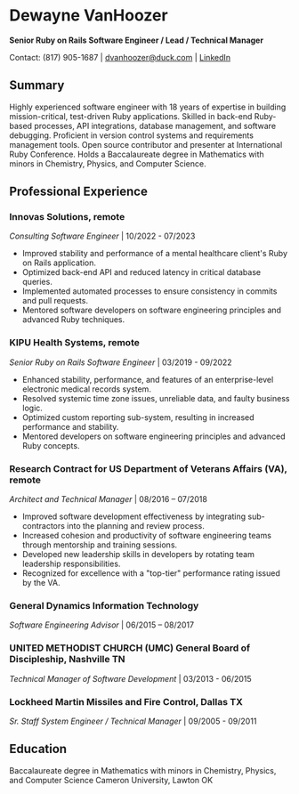 # Dewayne VanHoozer

**Senior Ruby on Rails Software Engineer / Lead / Technical Manager**

Contact: (817) 905-1687 | dvanhoozer@duck.com | [LinkedIn](https://www.linkedin.com/in/dewayne-van-hoozer/)

## Summary

Highly experienced software engineer with 18 years of expertise in building mission-critical, test-driven Ruby applications. Skilled in back-end Ruby-based processes, API integrations, database management, and software debugging. Proficient in version control systems and requirements management tools. Open source contributor and presenter at International Ruby Conference. Holds a Baccalaureate degree in Mathematics with minors in Chemistry, Physics, and Computer Science.

## Professional Experience

### Innovas Solutions, remote
*Consulting Software Engineer* | 10/2022 - 07/2023

- Improved stability and performance of a mental healthcare client's Ruby on Rails application.
- Optimized back-end API and reduced latency in critical database queries.
- Implemented automated processes to ensure consistency in commits and pull requests.
- Mentored software developers on software engineering principles and advanced Ruby techniques.

### KIPU Health Systems, remote
*Senior Ruby on Rails Software Engineer* | 03/2019 - 09/2022

- Enhanced stability, performance, and features of an enterprise-level electronic medical records system.
- Resolved systemic time zone issues, unreliable data, and faulty business logic.
- Optimized custom reporting sub-system, resulting in increased performance and stability.
- Mentored developers on software engineering principles and advanced Ruby concepts.

### Research Contract for US Department of Veterans Affairs (VA), remote
*Architect and Technical Manager* | 08/2016 – 07/2018

- Improved software development effectiveness by integrating sub-contractors into the planning and review process.
- Increased cohesion and productivity of software engineering teams through mentorship and training sessions.
- Developed new leadership skills in developers by rotating team leadership responsibilities.
- Recognized for excellence with a "top-tier" performance rating issued by the VA.

### General Dynamics Information Technology
*Software Engineering Advisor* | 06/2015 – 08/2017

### UNITED METHODIST CHURCH (UMC) General Board of Discipleship, Nashville TN
*Technical Manager of Software Development* | 03/2013 - 06/2015

### Lockheed Martin Missiles and Fire Control, Dallas TX
*Sr. Staff System Engineer / Technical Manager* | 09/2005 - 09/2011

## Education

Baccalaureate degree in Mathematics with minors in Chemistry, Physics, and Computer Science
Cameron University, Lawton OK

